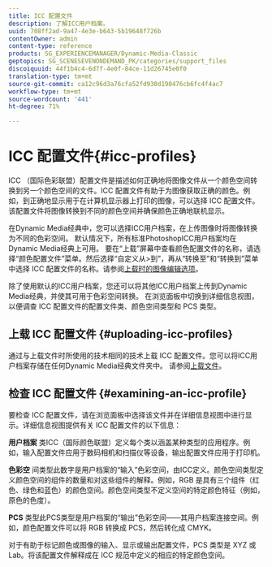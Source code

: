 ```yaml
---
title: ICC 配置文件
description: 了解ICC用户档案。
uuid: 708ff2ad-9a47-4e3e-b643-5b19648f726b
contentOwner: admin
content-type: reference
products: SG_EXPERIENCEMANAGER/Dynamic-Media-Classic
geptopics: SG_SCENESEVENONDEMAND_PK/categories/support_files
discoiquuid: 44f1b4c4-6d7f-4e0f-84ce-11d26745e0f0
translation-type: tm+mt
source-git-commit: ca12c96d3a76cfa52fd930d190476cb6fc4f4ac7
workflow-type: tm+mt
source-wordcount: '441'
ht-degree: 71%

---
```



# ICC 配置文件{#icc-profiles}

ICC （国际色彩联盟）配置文件是描述如何正确地将图像文件从一个颜色空间转换到另一个颜色空间的文件。ICC 配置文件有助于为图像获取正确的颜色。例如，到正确地显示用于在计算机显示器上打印的图像，可以选择 ICC 配置文件。该配置文件将图像转换到不同的颜色空间并确保颜色正确地联机显示。

在Dynamic Media经典中，您可以选择ICC用户档案，在上传图像时将图像转换为不同的色彩空间。 默认情况下，所有标准PhotoshopICC用户档案均在Dynamic Media经典上可用。 要在“上载”屏幕中查看颜色配置文件的名称，请选择“颜色配置文件”菜单。然后选择“自定义从>到”，再从“转换至”和“转换到”菜单中选择 ICC 配置文件的名称。请参阅[上载时的图像编辑选项](image-editing-options-upload.md#image-editing-options-at-upload)。

除了使用默认的ICC用户档案，您还可以将其他ICC用户档案上传到Dynamic Media经典，并使其可用于色彩空间转换。 在浏览面板中切换到详细信息视图，以便调查 ICC 配置文件的配置文件类、颜色空间类型和 PCS 类型。

## 上载 ICC 配置文件 {#uploading-icc-profiles}

通过与上载文件时所使用的技术相同的技术上载 ICC 配置文件。您可以将ICC用户档案存储在任何Dynamic Media经典文件夹中。 请参阅[上载文件](uploading-files.md#uploading_your_files)。

## 检查 ICC 配置文件  {#examining-an-icc-profile}

要检查 ICC 配置文件，请在浏览面板中选择该文件并在详细信息视图中进行显示。详细信息视图提供有关 ICC 配置文件的以下信息：

**用户档案** 类ICC（国际颜色联盟）定义每个类以涵盖某种类型的应用程序。例如，输入配置文件应用于数码相机和扫描仪等设备，输出配置文件应用于打印机。

**色彩空** 间类型此数字是用户档案的“输入”色彩空间，由ICC定义。颜色空间类型定义颜色空间的组件的数量和对这些组件的解释。例如，RGB 是具有三个组件（红色、绿色和蓝色）的颜色空间。颜色空间类型不定义空间的特定颜色特征（例如，原色的色度）。

**PCS** 类型此PCS类型是用户档案的“输出”色彩空间——其用户档案连接空间。例如，颜色配置文件可以将 RGB 转换成 PCS，然后转化成 CMYK。

对于有助于标记颜色或图像的输入、显示或输出配置文件，PCS 类型是 XYZ 或 Lab。将该配置文件解释成在 ICC 规范中定义的相应的特定颜色空间。
